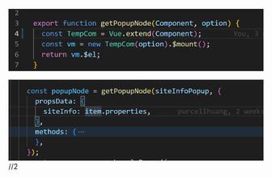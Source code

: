 ![image-20221026125502740](../../public/image-20221026125502740.png)

![image-20221026125539020](../../public/image-20221026125539020.png)
//2
